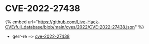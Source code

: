 # CVE-2022-27438
{% embed url="https://github.com/Live-Hack-CVE/full_database/blob/main/cves/2022/CVE-2022-27438.json" %}

* gerr-re ~> [cve-2022-27438](https://www.alice-snow.ru/2022/database/cve-2022-27438/cve-2022-27438-gerr-re)